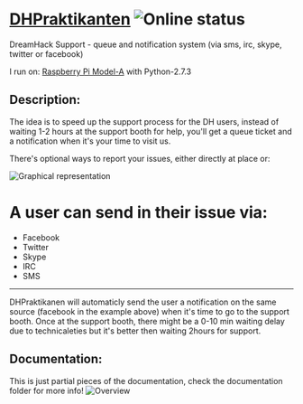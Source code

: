 [DHPraktikanten](https://www.facebook.com/DHPraktikanten) ![Online status](http://mystatus.skype.com/bigclassic/DHPraktikanten)
==============

DreamHack Support - queue and notification system
(via sms, irc, skype, twitter or facebook)

I run on: [Raspberry Pi Model-A](http://en.wikipedia.org/wiki/Raspberry_Pi) with Python-2.7.3


Description:
------------
The idea is to speed up the support process for the DH users,
instead of waiting 1-2 hours at the support booth for help,
you'll get a queue ticket and a notification when it's your time to visit us.

There's optional ways to report your issues, either directly at place or:

![Graphical representation](https://drive.google.com/uc?export=download&id=0B1eeO3A_DUEtNXBEYk9QWmlWbGc)

A user can send in their issue via:
===================================

 - Facebook
 - Twitter
 - Skype
 - IRC
 - SMS


-----------------------------------

DHPraktikanen will automaticly send the user a notification on the same source (facebook in the example above) when it's time to go to the support booth.
Once at the support booth, there might be a 0-10 min waiting delay due to technicaleties but it's better then waiting 2hours for support.



Documentation:
--------------

This is just partial pieces of the documentation, check the documentation folder for more info!
![Overview](https://raw.github.com/Torxed/DHPraktikanten/master/documentation/png/dh_praktikanten_-_overview.png)
